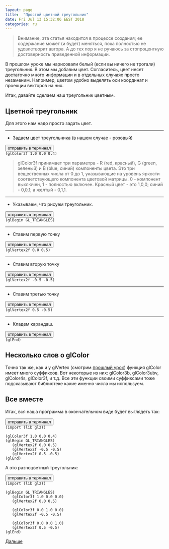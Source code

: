```yaml
---
layout: page
title:  "Простой цветной треугольник"
date: Fri Jul 13 15:32:06 EEST 2018
categories: ru
---
```


> Внимание, эта статья находится в процессе создания; ее содержание может (и будет) меняться, пока полностью не удовлетворит автора. А до тех пор я не ручаюсь за стопроцентную достоверность приведенной информации.


В прошлом уроке мы нарисовали белый (если вы ничего не трогали) треугольник. В этом мы добавим цвет. Согласитесь, цвет несет достаточно много информации и в отдельных случаях просто незаменим. Например, цветом удобно выделять оси координат и проекции векторов на них.

Итак, давайте сделаем наш треугольник цветным.


## Цветной треугольник

Для этого нам надо просто задать цвет.

---
* Задаем цвет треугольника (в нашем случае - розовый)
<pre><button class="doit" onclick="doit(color.textContent)">отправить в терминал</button><code id="color" data-language="ol">
(glColor3f 1.0 0.0 0.4)
</code></pre>

> glColor3f принимает три параметра - R (red, красный), G (green, зеленый) и B (blue, синий) компоненты цвета. Это три вещественных числа от 0 до 1, указывающие на уровень яркости соответствующего компонента цветовой матрицы. 0 - компонент выключен, 1 - полностью включен. Красный цвет - это 1,0,0; синий - 0,0,1; а желтый - 0,1,1.

---
* Указываем, что рисуем треугольник.
<pre><button class="doit" onclick="doit(line1.textContent)">отправить в терминал</button><code id="line1" data-language="ol">
(glBegin GL_TRIANGLES)
</code></pre>

---
* Ставим первую точку
<pre><button class="doit" onclick="doit(line2.textContent)">отправить в терминал</button><code id="line2" data-language="ol">
(glVertex2f 0.0 0.5)
</code></pre>

---
* Ставим вторую точку
<pre><button class="doit" onclick="doit(line3.textContent)">отправить в терминал</button><code id="line3" data-language="ol">
(glVertex2f -0.5 -0.5)
</code></pre>

---
* Ставим третью точку
<pre><button class="doit" onclick="doit(line4.textContent)">отправить в терминал</button><code id="line4" data-language="ol">
(glVertex2f 0.5 -0.5)
</code></pre>

---
* Кладем карандаш.
<pre><button class="doit" onclick="doit(line5.textContent)">отправить в терминал</button><code id="line5" data-language="ol">
(glEnd)
</code></pre>


## Несколько слов о glColor

Точно так же, как и у glVertex (смотрим [прошлый урок](?ru/simple-triangle)) функция glColor имеет много суффиксов. Вот некоторые из них: glColor3b, glColor3ubv, glColor4s, glColor3f, и т.д. Все эти функции своими суффиксами тоже подсказывают библиотеке какие именно числа мы используем.

## Все вместе

Итак, вся наша программа в окончательном виде будет выглядеть так:

<pre><button class="doit" onclick="doit(lines.textContent)">отправить в терминал</button><code id="lines" data-language="ol">
(import (lib gl2))

(glColor3f 1.0 0.0 0.4)
(glBegin GL_TRIANGLES)
   (glVertex2f 0.0 0.5)
   (glVertex2f -0.5 -0.5)
   (glVertex2f 0.5 -0.5)
(glEnd)
</code></pre>

А это разноцветный треугольник:

<pre><button class="doit" onclick="doit(lines2.textContent)">отправить в терминал</button><code id="lines2" data-language="ol">
(import (lib gl2))

(glBegin GL_TRIANGLES)
   (glColor3f 1.0 0.0 0.0)
   (glVertex2f 0.0 0.5)

   (glColor3f 0.0 1.0 0.0)
   (glVertex2f -0.5 -0.5)

   (glColor3f 0.0 0.0 1.0)
   (glVertex2f 0.5 -0.5)
(glEnd)
</code></pre>

[Дальше](?ru/coordinate-system)
